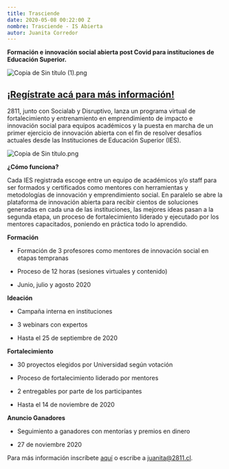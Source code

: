 ```yaml
---
title: Trasciende
date: 2020-05-08 00:22:00 Z
nombre: Trasciende - IS Abierta
autor: Juanita Corredor
---
```


**Formación e innovación social abierta post Covid para instituciones de Educación Superior.**

<!--mas-->

![Copia de Sin título (1).png](/uploads/Copia%20de%20Sin%20ti%CC%81tulo%20(1).png)

## **[¡Regístrate acá para más información!](https://docs.google.com/forms/u/2/d/1qNSNJJ1qEG0vxBpj-lH85Fk4UPS3ceqApCt3vYw6y9M/edit?usp=drive_web)**

2811, junto con Socialab y Disruptivo, lanza un programa virtual de fortalecimiento y entrenamiento en emprendimiento de impacto e innovación social para equipos académicos y la puesta en marcha de un primer ejercicio de innovación abierta con el fin de resolver desafíos actuales desde las Instituciones de Educación Superior (IES).

![Copia de Sin título.png](/uploads/Copia%20de%20Sin%20ti%CC%81tulo.png)

**¿Cómo funciona?**

Cada IES registrada escoge entre un equipo de académicos  y/o staff para ser formados y certificados como mentores con herramientas y metodologías de innovación y emprendimiento social. En paralelo se abre la plataforma de innovación abierta para recibir cientos de soluciones generadas en cada una de las instituciones, las mejores ideas pasan a la segunda etapa, un proceso de fortalecimiento liderado y ejecutado por los mentores capacitados, poniendo en práctica todo lo aprendido.

**Formación**

* Formación de 3 profesores como mentores de innovación social en etapas tempranas

* Proceso de 12 horas (sesiones virtuales y contenido)

* Junio, julio y agosto 2020

**Ideación**

* Campaña interna en instituciones

* 3 webinars con expertos

* Hasta el 25 de septiembre de 2020

**Fortalecimiento**

* 30 proyectos elegidos por Universidad según votación

* Proceso de fortalecimiento liderado por mentores

* 2 entregables por parte de los participantes

* Hasta el 14 de noviembre de 2020

**Anuncio Ganadores**

* Seguimiento a ganadores con mentorías y premios en dinero

* 27 de noviembre 2020

Para más información inscríbete [aquí](https://docs.google.com/forms/d/1qNSNJJ1qEG0vxBpj-lH85Fk4UPS3ceqApCt3vYw6y9M/viewform?edit_requested=true) o escribe a juanita@2811.cl.
